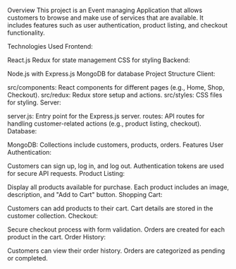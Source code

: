 Overview
This project is an Event managing Application that allows customers to browse and make use of services that are available. It includes features such as user authentication, product listing, and checkout functionality.

Technologies Used
Frontend:

React.js
Redux for state management
CSS for styling
Backend:

Node.js with Express.js
MongoDB for database
Project Structure
Client:

src/components: React components for different pages (e.g., Home, Shop, Checkout).
src/redux: Redux store setup and actions.
src/styles: CSS files for styling.
Server:

server.js: Entry point for the Express.js server.
routes: API routes for handling customer-related actions (e.g., product listing, checkout).
Database:

MongoDB: Collections include customers, products, orders.
Features
User Authentication:

Customers can sign up, log in, and log out.
Authentication tokens are used for secure API requests.
Product Listing:

Display all products available for purchase.
Each product includes an image, description, and "Add to Cart" button.
Shopping Cart:

Customers can add products to their cart.
Cart details are stored in the customer collection.
Checkout:

Secure checkout process with form validation.
Orders are created for each product in the cart.
Order History:

Customers can view their order history.
Orders are categorized as pending or completed.
